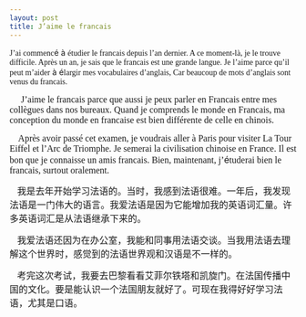 ```yaml
---
layout: post
title: J’aime le francais
---
```


<p><font face="Times New Roman">J’ai commenc</font>é à <font face="Times New Roman">étudier le francais depuis l’an dernier. A ce moment-là, je le trouve difficile. Après un an, je sais que le francais est une grande langue. Je l’aime parce qu’il peut m’aider</font> à é<font face="Times New Roman">largir mes vocabulaires d’anglais, Car beaucoup de mots d’anglais sont venus du francais.</font>
<p><font face="Times New Roman" size="3">     J’aime le francais parce que aussi je peux parler en Francais entre mes collègues dans nos bureaux. Quand je comprends le monde en Francais, ma conception du monde en francaise est bien différente de celle en chinois.</font></p>
<p><font size="3"><font face="Times New Roman">    Après avoir passé cet examen, je voudrais aller à Paris pour visiter La Tour Eiffel et l’Arc de Triomphe. Je semerai la civilisation chinoise en France. Il est bon que je connaisse un amis francais. Bien, maintenant, j’</font>é<font face="Times New Roman">tuderai bien le francais, surtout oralement.</font></font></p>
<p><font size="3">   我是去年开始学习法语的。当时，我感到法语很难。一年后，我发现法语是一门伟大的语言。我爱法语是因为它能增加我的英语词汇量。许多英语词汇是从法语继承下来的。</font></p>
<p><font size="3">   我爱法语还因为在办公室，我能和同事用法语交谈。当我用法语去理解这个世界时，感觉到的法语世界观和汉语是不一样的。</font></p>
<p><font size="3">   考完这次考试，我要去巴黎看看艾菲尔铁塔和凯旋门。在法国传播中国的文化。要是能认识一个法国朋友就好了。可现在我得好好学习法语，尤其是口语。</font></p>
<p></p>
